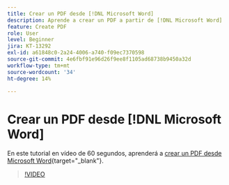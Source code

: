 ```yaml
---
title: Crear un PDF desde [!DNL Microsoft Word]
description: Aprende a crear un PDF a partir de [!DNL Microsoft Word]
feature: Create PDF
role: User
level: Beginner
jira: KT-13292
exl-id: a61848c0-2a24-4006-a740-f09ec7370598
source-git-commit: 4e6fbf91e96d26f9ee8f1105ad68738b9450a32d
workflow-type: tm+mt
source-wordcount: '34'
ht-degree: 14%

---
```


# Crear un PDF desde [!DNL Microsoft Word]

En este tutorial en vídeo de 60 segundos, aprenderá a [crear un PDF desde Microsoft Word](https://www.adobe.com/es/acrobat/online/word-to-pdf.html){target="_blank"}.

>[!VIDEO](https://video.tv.adobe.com/v/342627?quality=12&learn=on&hidetitle=true)
